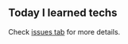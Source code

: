 ## Today I learned techs

Check [issues tab](https://github.com/tuananhhedspibk/TeckStack/issues) for more details.

